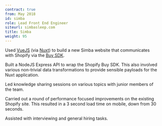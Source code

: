 ```yaml
---
contract: true
from: May 2018
id: simba
role: Lead Front End Engineer
siteurl: simbasleep.com
title: Simba
weight: 95
---
```


Used [VueJS](https://vuejs.org) (via [Nuxt](https://nuxtjs.org)) to build a new
Simba website that communicates with Shopify via the [Buy SDK](https://shopify.github.io/js-buy-sdk/).

Built a NodeJS Express API to wrap the Shopify Buy SDK. This also involved
various non-trivial data transformations to provide sensible payloads for the
Nuxt application.

Led knowledge sharing sessions on various topics with junior members of the
team.

Carried out a round of performance focused improvements on the existing Shopify
site. This resulted in a 3 second load time on mobile, down from 30 seconds.

Assisted with interviewing and general hiring tasks.
